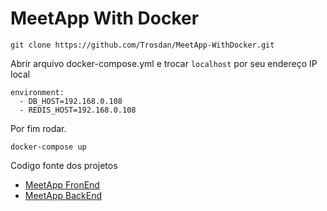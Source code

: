 # MeetApp With Docker

```
git clone https://github.com/Trosdan/MeetApp-WithDocker.git
```

Abrir arquivo docker-compose.yml e trocar `localhost` por seu endereço IP local

```
environment:
  - DB_HOST=192.168.0.108
  - REDIS_HOST=192.168.0.108
```

Por fim rodar.

```
docker-compose up
```

Codigo fonte dos projetos

- [MeetApp FronEnd](https://github.com/trosdan/meetapp-frontend)
- [MeetApp BackEnd](https://github.com/trosdan/meetapp-backend)
